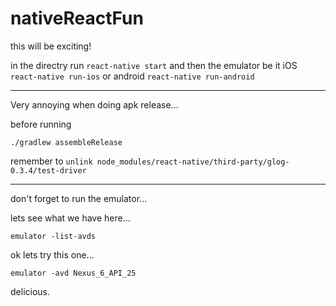 # nativeReactFun

this will be exciting!

in the directry run
`react-native start`
and then the emulator be it iOS `react-native run-ios` or android `react-native run-android`

***

Very annoying when doing apk release...

before running

`./gradlew assembleRelease`

remember to `unlink node_modules/react-native/third-party/glog-0.3.4/test-driver`

***

don't forget to run the emulator...

lets see what we have here...

`emulator -list-avds`

ok lets try this one...

`emulator -avd Nexus_6_API_25`

delicious.
